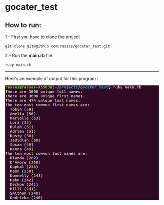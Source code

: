 # gocater_test

## How to run:

1 - First you have to clone the project

```
git clone git@github.com:rassas/gocater_test.git
```

2 - Run the **main.rb** file

```
ruby main.rb
```
__________________________________________

Here's an exemple of output for this program :

![alt text](./assets/output-exemple.png)
